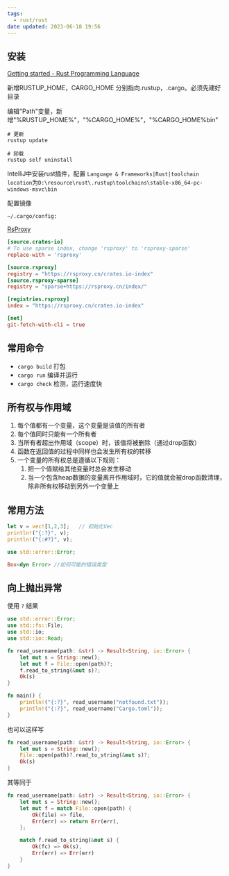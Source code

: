 ```yaml
---
tags:
  - rust/rust
date updated: 2023-06-18 19:56
---
```


## 安装

[Getting started - Rust Programming Language](https://www.rust-lang.org/learn/get-started)

新增RUSTUP_HOME，CARGO_HOME 分别指向.rustup，.cargo。必须先建好目录

编辑"Path"变量，新增"%RUSTUP_HOME%"，"%CARGO_HOME%"，"%CARGO_HOME%bin"

```shell
# 更新
rustup update

# 卸载
rustup self uninstall
```

IntelliJ中安装rust插件，配置 `Language & Frameworks|Rust|toolchain location`为`D:\resource\rust\.rustup\toolchains\stable-x86_64-pc-windows-msvc\bin`

配置镜像

`~/.cargo/config:`

[RsProxy](http://rsproxy.cn/)

```toml
[source.crates-io]
# To use sparse index, change 'rsproxy' to 'rsproxy-sparse'
replace-with = 'rsproxy'

[source.rsproxy]
registry = "https://rsproxy.cn/crates.io-index"
[source.rsproxy-sparse]
registry = "sparse+https://rsproxy.cn/index/"

[registries.rsproxy]
index = "https://rsproxy.cn/crates.io-index"

[net]
git-fetch-with-cli = true
```

## 常用命令

- `cargo build` 打包
- `cargo run` 编译并运行
- `cargo check` 检测，运行速度快

## 所有权与作用域

1. 每个值都有一个变量，这个变量是该值的所有者
2. 每个值同时只能有一个所有者
3. 当所有者超出作用域（scope）时，该值将被删除（通过drop函数）
4. 函数在返回值的过程中同样也会发生所有权的转移
5. 一个变量的所有权总是遵循以下规则：
   1. 把一个值赋给其他变量时总会发生移动
   2. 当一个包含heap数据的变量离开作用域时，它的值就会被drop函数清理，除非所有权移动到另外一个变量上

## 常用方法

```rust
let v = vec![1,2,3];   // 初始化Vec
println!("{:?}", v);
println!("{:#?}", v);
```

```rust
use std::error::Error;

Box<dyn Error> //如何可能的错误类型
```

## 向上抛出异常

使用 `?` 结果

```rust
use std::error::Error;
use std::fs::File;
use std::io;
use std::io::Read;

fn read_username(path: &str) -> Result<String, io::Error> {
    let mut s = String::new();
    let mut f = File::open(path)?;
    f.read_to_string(&mut s)?;
    Ok(s)
}

fn main() {
    println!("{:?}", read_username("notfound.txt"));
    println!("{:?}", read_username("Cargo.toml"));
}
```

也可以这样写

```rust
fn read_username(path: &str) -> Result<String, io::Error> {
    let mut s = String::new();
    File::open(path)?.read_to_string(&mut s)?;
    Ok(s)
}
```

其等同于

```rust
fn read_username(path: &str) -> Result<String, io::Error> {
    let mut s = String::new();
    let mut f = match File::open(path) {
        Ok(file) => file,
        Err(err) => return Err(err),
    };

    match f.read_to_string(&mut s) {
        Ok(fc) => Ok(s),
        Err(err) => Err(err)
    }
}
```
